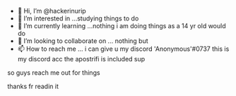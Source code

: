 - 👋 Hi, I’m @hackerinurip
- 👀 I’m interested in ...studying things to do 
- 🌱 I’m currently learning ...nothing i am doing things as a 14 yr old would do
- 💞️ I’m looking to collaborate on ... nothing but 
- 📫 How to reach me ... i can give u my discord 'Anonymous'#0737 this is my discord acc the apostrifi is included
sup 
<!---sui
hackerinurip/hackerinurip is a ✨ special ✨ repository because its `README.md` (this file) appears on your GitHub profile.
You can click the Preview link to take a look at your changes.
--->so guys reach me out for things 
thanks fr readin it
